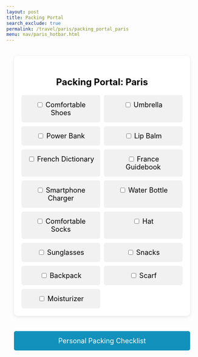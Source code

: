 ```yaml
---
layout: post 
title: Packing Portal
search_exclude: true
permalink: /travel/paris/packing_portal_paris
menu: nav/paris_hotbar.html
---
```


<body>
    <div class="container">
        <!-- Main Content -->
        <div class="main">
            <h1>Packing Portal: Paris</h1>
            <div class="packing-items">
                <div class="packing-item">
                    <input type="checkbox" id="packing-item-1" onclick="handleCheckboxClick(this, 'Comfortable Shoes')">
                    <label for="packing-item-1">Comfortable Shoes</label><br>
                </div>
                <div class="packing-item">
                    <input type="checkbox" id="packing-item-2" onclick="handleCheckboxClick(this, 'Umbrella')">
                    <label for="packing-item-2">Umbrella</label><br>
                </div>
                <div class="packing-item">
                    <input type="checkbox" id="packing-item-3" onclick="handleCheckboxClick(this, 'Power Bank')">
                    <label for="packing-item-3">Power Bank</label><br>
                </div>
                <div class="packing-item">
                    <input type="checkbox" id="packing-item-4" onclick="handleCheckboxClick(this, 'Lip Balm')">
                    <label for="packing-item-4">Lip Balm</label><br>
                </div>
                <div class="packing-item">
                    <input type="checkbox" id="packing-item-5" onclick="handleCheckboxClick(this, 'French Dictionary')">
                    <label for="packing-item-5">French Dictionary</label><br>
                </div>
                <div class="packing-item">
                    <input type="checkbox" id="packing-item-6" onclick="handleCheckboxClick(this, 'France Guidebook')">
                    <label for="packing-item-6">France Guidebook</label><br>
                </div>
                <div class="packing-item">
                    <input type="checkbox" id="packing-item-7" onclick="handleCheckboxClick(this, 'Smartphone Charger')">
                    <label for="packing-item-7">Smartphone Charger</label><br>
                </div>
                <div class="packing-item">
                    <input type="checkbox" id="packing-item-8" onclick="handleCheckboxClick(this, 'Water Bottle')">
                    <label for="packing-item-8">Water Bottle</label><br>
                </div>
                <div class="packing-item">
                    <input type="checkbox" id="packing-item-9" onclick="handleCheckboxClick(this, 'Comfortable Socks')">
                    <label for="packing-item-9">Comfortable Socks</label><br>
                </div>
                <div class="packing-item">
                    <input type="checkbox" id="packing-item-10" onclick="handleCheckboxClick(this, 'Hat')">
                    <label for="packing-item-10">Hat</label><br>
                </div>
                <div class="packing-item">
                    <input type="checkbox" id="packing-item-11" onclick="handleCheckboxClick(this, 'Sunglasses')">
                    <label for="packing-item-11">Sunglasses</label><br>
                </div>
                <div class="packing-item">
                    <input type="checkbox" id="packing-item-12" onclick="handleCheckboxClick(this, 'Snacks')">
                    <label for="packing-item-12">Snacks</label><br>
                </div>
                <div class="packing-item">
                    <input type="checkbox" id="packing-item-13" onclick="handleCheckboxClick(this, 'Backpack')">
                    <label for="packing-item-12">Backpack</label><br>
                </div>
                <div class="packing-item">
                    <input type="checkbox" id="packing-item-14" onclick="handleCheckboxClick(this, 'Scarf')">
                    <label for="packing-item-12">Scarf</label><br>
                </div>
                <div class="packing-item">
                    <input type="checkbox" id="packing-item-15" onclick="handleCheckboxClick(this, 'Moisturizer')">
                    <label for="packing-item-12">Moisturizer</label><br>
                </div>
            </div>
        </div>
        <div class="button_container">
        <a href="{{ site.baseurl }}/travel/paris/packing_checklist_paris" id="packing_items_button" class="button">Personal Packing Checklist</a>
        </div>
    </div>
    <div id="weather-cards" class="weather-container">
    </div>  
</body>


<script>

// code for weather api

async function fetchWeatherData() {

    try {

        // fetch weather data for Paris using its latitude and longitude
        const response = await fetch('http://127.0.0.1:8887/api/weather?lat=48.8566&lon=2.3522');


        // check if response is ok
        if (!response.ok) {
            throw new Error(`HTTP error! status: ${response.status}`);
        }

        // convert the response to JSON
        const weatherData = await response.json();

        // displaying the weather info

        displayWeatherInfo(weatherData);
    } catch (error) {
        console.error('Error fetching weather data:', error);
    }
};

function displayWeatherInfo(weather) {
    const container = document.getElementById('weather-cards');

    // create a card to display weather info
    const card = document.createElement('div');
    card.className = 'weather-card';

    const location = document.createElement('h3');
    location.textContent = `Location: Paris`;
    card.appendChild(location);

    const temperature = document.createElement('p');
    temperature.textContent = `Temperature: ${weather.temp}°C (${1.8 * (weather.temp) + 32}°F)`;
    card.appendChild(temperature);

    const min_temp = document.createElement('p');
    min_temp.textContent = `Minimum Temperature: ${weather.min_temp}°C (${1.8 * (weather.min_temp) + 32}°F)`;
    card.appendChild(min_temp);

    const max_temp = document.createElement('p');
    max_temp.textContent = `Maximum Temperature: ${weather.max_temp}°C (${1.8 * (weather.max_temp) + 32}°F)`;
    card.appendChild(max_temp);

    const humidity = document.createElement('p');
    humidity.textContent = `Humidity: ${weather.humidity}%`;
    card.appendChild(humidity);

    const wind_speed = document.createElement('p');
    wind_speed.textContent = `Wind Speed: ${weather.wind_speed} km/h`;
    card.appendChild(wind_speed);

    const feels_like = document.createElement('p');
    feels_like.textContent = `Feels Like: ${weather.feels_like}°C (${1.8 * (weather.feels_like) + 32}°F)`;
    card.appendChild(feels_like);

    const suggestion = document.createElement('h3');

    if ((1.8 * (weather.temp) + 32) < 45) {
        suggestion.textContent = `Wow! It's ${1.8 * (weather.temp) + 32}°F. That's pretty cold! You should wear heavier clothes, such as a jacket, pants, hoodies, etc.`;
    } else if ((1.8 * (weather.temp) + 32) >= 45 && (1.8 * (weather.temp) + 32) < 60) {
        suggestion.textContent = `It's ${1.8 * (weather.temp) + 32}°F. It's not extremely cold, but your should consider wearing heavier clothing, such as pants, hoodies, and long sleeve shirts.`;
    } else if ((1.8 * (weather.temp) + 32) >= 60 && (1.8 * (weather.temp) + 32) < 80) {
        suggestion.textContent = `It's ${1.8 * (weather.temp) + 32}°F. It's getting warmer, so you can wear lighter clothing such as shorts and t-shirts.`;
    } else if ((1.8 * (weather.temp) + 32) >= 80) {
        suggestion.textContent = `Wow! It's ${1.8 * (weather.temp) + 32}°F. That's pretty hot! You should wear lighter clothing such as shorts and t-shirts.`;
    }

    card.appendChild(suggestion);
    

    // Add the card to the container
    container.appendChild(card);
}

// call the function to fetch and display weather data
fetchWeatherData();

</script>


<script type="module">

import {
    pythonURI,
    fetchOptions,
} from "{{ site.baseurl }}/assets/js/api/config.js";


async function postPackingChecklist(itemText) {
    console.log("post test:", itemText);
    const postData = {
        user: "toby",
        item: itemText
    };
    
    try {
        const response = await fetch(`${pythonURI}/api/packing_checklists`, {
            method: 'POST',
            headers: {
                'Content-Type': 'application/json'
            },
            body: JSON.stringify(postData)
        });

        if (!response.ok) {
            throw new Error('Failed to add item: ' + response.statusText);
        }

        const data = await response.json();
        console.log('Item added:', data);
        return data;
    } catch (error) {
        console.error('Error adding item:', error);
        alert('Error adding item: ' + error.message);
    }
}

window.handleCheckboxClick = async function handleCheckboxClick(checkbox, itemText) {
    await postPackingChecklist(itemText);
};


</script>



<style>

.container {
    display: flex;
    flex-direction: column; 
    width: 100%;
    max-width: 1200px;
    margin: 0;
    padding: 20px;
    box-sizing: border-box;
}

.content-wrapper {
    display: flex;
    flex: 3 1 600px;
    gap: 20px;
}

.main {
    background: #fff;
    padding: 20px;
    border-radius: 10px;
    box-shadow: 0px 2px 8px rgba(0, 0, 0, 0.1);
    box-sizing: border-box;
    width: 100%; 
    margin-bottom: 20px; 
}

.main h1 {
    text-align: center;
    margin-bottom: 20px;
    font-size: 24px;
    color: black;
}

.packing-items {
    display: grid;
    grid-template-columns: repeat(auto-fit, minmax(150px, 1fr));
    gap: 10px;
}

.packing-item {
    padding: 15px;
    background: #f1f1f1;
    border-radius: 5px;
    text-align: center;
    font-size: 18px;
    color: black;
}

#weather-container {
    max-width: 1200px;
    margin: 50px auto;
    padding: 20px;
    background-size: cover;
    background-position: center;
    background-repeat: no-repeat;
    border-radius: 10px;
    box-shadow: 0 4px 8px rgba(0, 0, 0, 0.3);
    color: #fff;
}

.weather-card {
    border: 1px solid #fff;
    border-radius: 8px;
    padding: 20px;
    margin: 20px 0;
    background-color: rgba(22, 207, 244, 0.75);
    color: #fff;
    text-align: left;
}

.weather-card h2 {
    font-size: 2em;
    margin-bottom: 10px;
    color: #ffe08a;
}

.weather-card p {
    font-size: 1.2em;
    margin: 5px 0;
    line-height: 1.6;
}

.weather-card strong {
    font-weight: bold;
    color: #ffd700;
}

.button_container {
    width: 100%; 
    margin-top: 20px; 
}

#packing_items_button {
    display: block;
    width: 100%;
    padding: 15px;
    background-color:rgb(17, 145, 187); /* Light blue color */
    color: white !important; /* Ensure text color is white */
    font-size: 18px;
    text-align: center;
    text-decoration: none;
    border-radius: 5px;
    box-sizing: border-box; 
}

#packing_items_button:hover {
    background-color:rgba(17, 144, 187, 0.68); /* Slightly darker light blue when hovered */
    transform: scale(1.05);
}


</style>